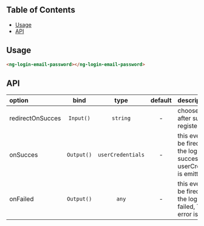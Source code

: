 ## Table of Contents
- [Usage](#usage)
- [API](#api)

<a name="usage"/>

## Usage

```html
<ng-login-email-password></ng-login-email-password>
```

<a name="api"/>

## API
| option | bind  |  type  |   default    | description  |
|:---------------------|:------:|:------:|:------------:|:-------------------------------------------------------------------------------------------------|
| redirectOnSucces     | `Input()`  | `string` | - | choose the url after succesful register
| onSucces            | `Output()`  | `userCredentials`   | - | this event will be fired when the login was succesful, The userCredentials is emitted
| onFailed            | `Output()`  | `any` | - | this event will be fired when the login was failed, The error is emitted
